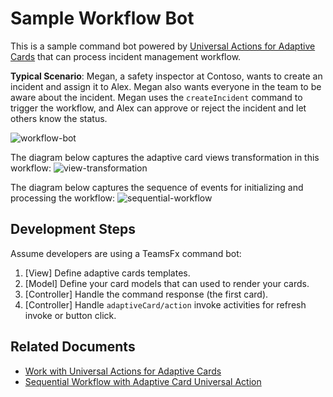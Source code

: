 # Sample Workflow Bot

This is a sample command bot powered by [Universal Actions for Adaptive Cards](https://docs.microsoft.com/en-us/microsoftteams/platform/task-modules-and-cards/cards/universal-actions-for-adaptive-cards/overview?tabs=mobile) that can process incident management workflow.

**Typical Scenario**:
Megan, a safety inspector at Contoso, wants to create an incident and assign it to Alex. Megan also wants everyone in the team to be aware about the incident. Megan uses the `createIncident` command to trigger the workflow, and Alex can approve or reject the incident and let others know the status.

![workflow-bot](https://user-images.githubusercontent.com/10163840/181212378-888cfe0e-ebfe-4dce-af84-f301961b051a.gif)

The diagram below captures the adaptive card views transformation in this workflow:
![view-transformation](https://user-images.githubusercontent.com/10163840/181418059-87b6e1fa-53ab-4448-9e95-5fe9ce57edec.png)

The diagram below captures the sequence of events for initializing and processing the workflow:
![sequential-workflow](https://user-images.githubusercontent.com/10163840/181218504-880d8dfd-0383-4975-b87b-874beb52e82b.png)

## Development Steps
Assume developers are using a TeamsFx command bot:
1. [View] Define adaptive cards templates.
2. [Model] Define your card models that can used to render your cards.
2. [Controller] Handle the command response (the first card).
3. [Controller] Handle `adaptiveCard/action` invoke activities for refresh invoke or button click.

## Related Documents
- [Work with Universal Actions for Adaptive Cards](https://docs.microsoft.com/microsoftteams/platform/task-modules-and-cards/cards/universal-actions-for-adaptive-cards/work-with-universal-actions-for-adaptive-cards)
- [Sequential Workflow with Adaptive Card Universal Action](https://docs.microsoft.com/en-us/microsoftteams/platform/task-modules-and-cards/cards/universal-actions-for-adaptive-cards/sequential-workflows)
